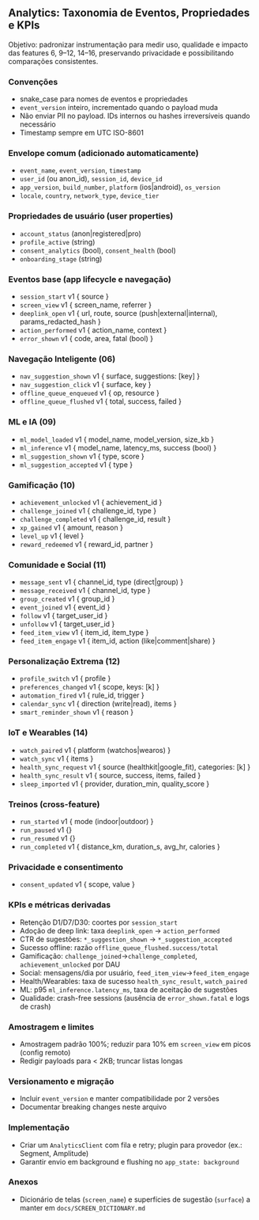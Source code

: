 ## Analytics: Taxonomia de Eventos, Propriedades e KPIs

Objetivo: padronizar instrumentação para medir uso, qualidade e impacto das features 6, 9–12, 14–16, preservando privacidade e possibilitando comparações consistentes.

### Convenções
- snake_case para nomes de eventos e propriedades
- `event_version` inteiro, incrementado quando o payload muda
- Não enviar PII no payload. IDs internos ou hashes irreversíveis quando necessário
- Timestamp sempre em UTC ISO-8601

### Envelope comum (adicionado automaticamente)
- `event_name`, `event_version`, `timestamp`
- `user_id` (ou anon_id), `session_id`, `device_id`
- `app_version`, `build_number`, `platform` (ios|android), `os_version`
- `locale`, `country`, `network_type`, `device_tier`

### Propriedades de usuário (user properties)
- `account_status` (anon|registered|pro)
- `profile_active` (string)
- `consent_analytics` (bool), `consent_health` (bool)
- `onboarding_stage` (string)

### Eventos base (app lifecycle e navegação)
- `session_start` v1 { source }
- `screen_view` v1 { screen_name, referrer }
- `deeplink_open` v1 { url, route, source (push|external|internal), params_redacted_hash }
- `action_performed` v1 { action_name, context }
- `error_shown` v1 { code, area, fatal (bool) }

### Navegação Inteligente (06)
- `nav_suggestion_shown` v1 { surface, suggestions: [key] }
- `nav_suggestion_click` v1 { surface, key }
- `offline_queue_enqueued` v1 { op, resource }
- `offline_queue_flushed` v1 { total, success, failed }

### ML e IA (09)
- `ml_model_loaded` v1 { model_name, model_version, size_kb }
- `ml_inference` v1 { model_name, latency_ms, success (bool) }
- `ml_suggestion_shown` v1 { type, score }
- `ml_suggestion_accepted` v1 { type }

### Gamificação (10)
- `achievement_unlocked` v1 { achievement_id }
- `challenge_joined` v1 { challenge_id, type }
- `challenge_completed` v1 { challenge_id, result }
- `xp_gained` v1 { amount, reason }
- `level_up` v1 { level }
- `reward_redeemed` v1 { reward_id, partner }

### Comunidade e Social (11)
- `message_sent` v1 { channel_id, type (direct|group) }
- `message_received` v1 { channel_id, type }
- `group_created` v1 { group_id }
- `event_joined` v1 { event_id }
- `follow` v1 { target_user_id }
- `unfollow` v1 { target_user_id }
- `feed_item_view` v1 { item_id, item_type }
- `feed_item_engage` v1 { item_id, action (like|comment|share) }

### Personalização Extrema (12)
- `profile_switch` v1 { profile }
- `preferences_changed` v1 { scope, keys: [k] }
- `automation_fired` v1 { rule_id, trigger }
- `calendar_sync` v1 { direction (write|read), items }
- `smart_reminder_shown` v1 { reason }

### IoT e Wearables (14)
- `watch_paired` v1 { platform (watchos|wearos) }
- `watch_sync` v1 { items }
- `health_sync_request` v1 { source (healthkit|google_fit), categories: [k] }
- `health_sync_result` v1 { source, success, items, failed }
- `sleep_imported` v1 { provider, duration_min, quality_score }

### Treinos (cross-feature)
- `run_started` v1 { mode (indoor|outdoor) }
- `run_paused` v1 {}
- `run_resumed` v1 {}
- `run_completed` v1 { distance_km, duration_s, avg_hr, calories }

### Privacidade e consentimento
- `consent_updated` v1 { scope, value }

### KPIs e métricas derivadas
- Retenção D1/D7/D30: coortes por `session_start`
- Adoção de deep link: taxa `deeplink_open` → `action_performed`
- CTR de sugestões: `*_suggestion_shown` → `*_suggestion_accepted`
- Sucesso offline: razão `offline_queue_flushed.success/total`
- Gamificação: `challenge_joined`→`challenge_completed`, `achievement_unlocked` por DAU
- Social: mensagens/dia por usuário, `feed_item_view`→`feed_item_engage`
- Health/Wearables: taxa de sucesso `health_sync_result`, `watch_paired`
- ML: p95 `ml_inference.latency_ms`, taxa de aceitação de sugestões
- Qualidade: crash-free sessions (ausência de `error_shown.fatal` e logs de crash)

### Amostragem e limites
- Amostragem padrão 100%; reduzir para 10% em `screen_view` em picos (config remoto)
- Redigir payloads para < 2KB; truncar listas longas

### Versionamento e migração
- Incluir `event_version` e manter compatibilidade por 2 versões
- Documentar breaking changes neste arquivo

### Implementação
- Criar um `AnalyticsClient` com fila e retry; plugin para provedor (ex.: Segment, Amplitude)
- Garantir envio em background e flushing no `app_state: background`

### Anexos
- Dicionário de telas (`screen_name`) e superfícies de sugestão (`surface`) a manter em `docs/SCREEN_DICTIONARY.md`

